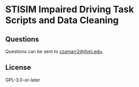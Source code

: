 # STISIM Impaired Driving Task Scripts and Data Cleaning


## Questions

Questions can be sent to [czamarr2@jhmi.edu](mailto:czamarr2@jhmi.edu).

## License

GPL-3.0-or-later